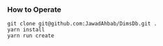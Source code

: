 ### How to Operate

```shell
git clone git@github.com:JawadAhbab/DimsDb.git .
yarn install
yarn run create
```
